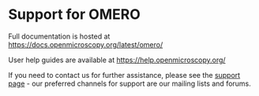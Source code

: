 # Support for OMERO

Full documentation is hosted at https://docs.openmicroscopy.org/latest/omero/

User help guides are available at https://help.openmicroscopy.org/

If you need to contact us for further assistance, please see the
[support page](https://www.openmicroscopy.org/support/) - our preferred
channels for support are our mailing lists and forums.
